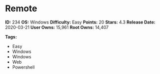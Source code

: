 # Remote

**ID:** 234
**OS:** Windows
**Difficulty:** Easy
**Points:** 20
**Stars:** 4.3
**Release Date:** 2020-03-21
**User Owns:** 15,961
**Root Owns:** 14,407

**Tags:**
- Easy
- Windows
- Windows
- Web
- Powershell

